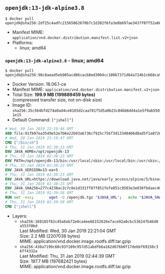 ## `openjdk:13-jdk-alpine3.8`

```console
$ docker pull openjdk@sha256:2df25c4adfc21565862670b7c1d382f6fa3e8b697ae3437f07f52a66f33fcec5
```

-	Manifest MIME: `application/vnd.docker.distribution.manifest.list.v2+json`
-	Platforms:
	-	linux; amd64

### `openjdk:13-jdk-alpine3.8` - linux; amd64

```console
$ docker pull openjdk@sha256:98c8aead5eb985acd86cacb8ed3004cc100b7371d64a724b1c668ca9da0cdacc
```

-	Docker Version: 18.06.1-ce
-	Manifest MIME: `application/vnd.docker.distribution.manifest.v2+json`
-	Total Size: **199.9 MB (199889459 bytes)**  
	(compressed transfer size, not on-disk size)
-	Image ID: `sha256:35c564bfd274a0ad4ce8165d2caa781f5d5a0b23c84bb6dd4a1e5f9ab5501e15`
-	Default Command: `["jshell"]`

```dockerfile
# Wed, 30 Jan 2019 22:19:46 GMT
ADD file:91fb97ea3549e52e7b6e22b93a6736cf915c756f3d13348406d8ad5f1a872680 in / 
# Wed, 30 Jan 2019 22:19:47 GMT
CMD ["/bin/sh"]
# Thu, 31 Jan 2019 02:38:23 GMT
ENV JAVA_HOME=/opt/openjdk-13
# Thu, 31 Jan 2019 02:38:23 GMT
ENV PATH=/opt/openjdk-13/bin:/usr/local/sbin:/usr/local/bin:/usr/sbin:/usr/bin:/sbin:/bin
# Thu, 31 Jan 2019 02:38:23 GMT
ENV JAVA_VERSION=13-ea+5
# Thu, 31 Jan 2019 02:38:23 GMT
ENV JAVA_URL=https://download.java.net/java/early_access/alpine/5/binaries/openjdk-13-ea+5_linux-x64-musl_bin.tar.gz
# Thu, 31 Jan 2019 02:38:23 GMT
ENV JAVA_SHA256=277c4238ac2c7c8e1d331ff87f851fefe051c9503e3e030fbdaec40dbff89529
# Thu, 31 Jan 2019 02:39:58 GMT
RUN set -eux; 		wget -O /openjdk.tgz "$JAVA_URL"; 	echo "$JAVA_SHA256 */openjdk.tgz" | sha256sum -c -; 	mkdir -p "$JAVA_HOME"; 	tar --extract --file /openjdk.tgz --directory "$JAVA_HOME" --strip-components 1; 	rm /openjdk.tgz; 		java -Xshare:dump; 		java --version; 	javac --version
# Thu, 31 Jan 2019 02:39:58 GMT
CMD ["jshell"]
```

-	Layers:
	-	`sha256:169185f82c45a6eb72e0ca4ee66152626e7ace92a0cbc53624fb46d0a553f0bd`  
		Last Modified: Wed, 30 Jan 2019 22:21:04 GMT  
		Size: 2.2 MB (2207038 bytes)  
		MIME: application/vnd.docker.image.rootfs.diff.tar.gzip
	-	`sha256:438a7199c60c93f109c957d51abdfb6a162d676b0f17debbf69150c36ff4332a`  
		Last Modified: Thu, 31 Jan 2019 02:44:39 GMT  
		Size: 197.7 MB (197682421 bytes)  
		MIME: application/vnd.docker.image.rootfs.diff.tar.gzip
